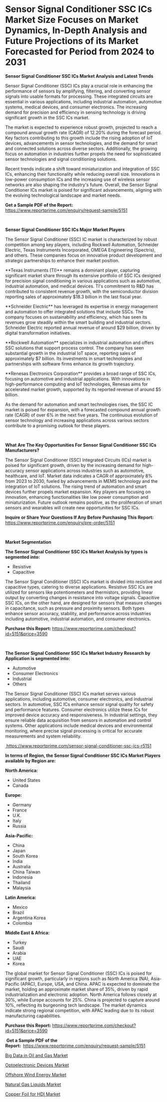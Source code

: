 <p><h1>Sensor Signal Conditioner SSC ICs Market Size Focuses on Market Dynamics, In-Depth Analysis and Future Projections of its Market Forecasted for Period from 2024 to 2031</h1></p><p><strong>Sensor Signal Conditioner SSC ICs Market Analysis and Latest Trends</strong></p>
<p><p>Sensor Signal Conditioner (SSC) ICs play a crucial role in enhancing the performance of sensors by amplifying, filtering, and converting sensor signals into usable formats for processing. These integrated circuits are essential in various applications, including industrial automation, automotive systems, medical devices, and consumer electronics. The increasing demand for precision and efficiency in sensing technology is driving significant growth in the SSC ICs market.</p><p>The market is expected to experience robust growth, projected to reach a compound annual growth rate (CAGR) of 12.20% during the forecast period. Key factors contributing to this growth include the rising adoption of IoT devices, advancements in sensor technologies, and the demand for smart and connected solutions across diverse sectors. Additionally, the growing focus on automation in industries further propels the need for sophisticated sensor technologies and signal conditioning solutions.</p><p>Recent trends indicate a shift toward miniaturization and integration of SSC ICs, enhancing their functionality while reducing overall size. Innovations in low-power consumption ICs and the increasing use of wireless sensor networks are also shaping the industry's future. Overall, the Sensor Signal Conditioner ICs market is poised for significant advancements, aligning with the evolving technological landscape and market needs.</p></p>
<p><strong>Get a Sample PDF of the Report:&nbsp;</strong> <a href="https://www.reportprime.com/enquiry/request-sample/5151?utm_campaign=113&utm_medium=2&utm_source=Github&utm_content=ia&utm_term=15112024&utm_id=sensor-signal-conditioner-ssc-ics">https://www.reportprime.com/enquiry/request-sample/5151</a></p>
<p>&nbsp;</p>
<p><strong>Sensor Signal Conditioner SSC ICs Major Market Players</strong></p>
<p><p>The Sensor Signal Conditioner (SSC) IC market is characterized by robust competition among key players, including Rockwell Automation, Schneider Electric, Texas Instruments Incorporated, OMEGA Engineering (Spectris), and others. These companies focus on innovative product development and strategic partnerships to enhance their market position.</p><p>**Texas Instruments (TI)** remains a dominant player, capturing significant market share through its extensive portfolio of SSC ICs designed for precision signal conditioning in various applications such as automotive, industrial automation, and medical devices. TI's commitment to R&D has contributed to consistent revenue growth, with the semiconductor division reporting sales of approximately $18.3 billion in the last fiscal year.</p><p>**Schneider Electric** has leveraged its expertise in energy management and automation to offer integrated solutions that include SSCs. The company focuses on sustainability and efficiency, which has seen its revenues grow steadily within the smart building and industrial sectors. Schneider Electric reported annual revenue of around $29 billion, driven by digital transformation initiatives.</p><p>**Rockwell Automation** specializes in industrial automation and offers SSC solutions that support process control. The company has seen substantial growth in the industrial IoT space, reporting sales of approximately $7 billion. Its investments in smart technologies and partnerships with software firms enhance its growth trajectory.</p><p>**Renesas Electronics Corporation** provides a broad range of SSC ICs, focusing on automotive and industrial applications. With innovations in high-performance computing and IoT technologies, Renesas aims for accelerated market growth, supported by its reported revenue of around $5 billion.</p><p>As the demand for automation and smart technologies rises, the SSC IC market is poised for expansion, with a forecasted compound annual growth rate (CAGR) of over 6% in the next five years. The continuous evolution of sensor technology and increasing applications across various sectors contribute to a promising outlook for these players.</p></p>
<p>&nbsp;</p>
<p><strong>What Are The Key Opportunities For Sensor Signal Conditioner SSC ICs Manufacturers?</strong></p>
<p><p>The Sensor Signal Conditioner (SSC) Integrated Circuits (ICs) market is poised for significant growth, driven by the increasing demand for high-accuracy sensor applications across industries such as automotive, healthcare, and IoT. Market data indicates a CAGR of approximately 8% from 2023 to 2030, fueled by advancements in MEMS technology and the integration of IoT solutions. The rising trend of automation and smart devices further propels market expansion. Key players are focusing on innovation, enhancing functionalities like low power consumption and miniaturization. Future outlook remains positive, as the proliferation of smart sensors and wearables will create new opportunities for SSC ICs.</p></p>
<p><strong>Inquire or Share Your Questions If Any Before Purchasing This Report:</strong> <a href="https://www.reportprime.com/enquiry/pre-order/5151?utm_campaign=113&utm_medium=2&utm_source=Github&utm_content=ia&utm_term=15112024&utm_id=sensor-signal-conditioner-ssc-ics">https://www.reportprime.com/enquiry/pre-order/5151</a></p>
<p>&nbsp;</p>
<p><strong>Market Segmentation</strong></p>
<p><strong>The Sensor Signal Conditioner SSC ICs Market Analysis by types is segmented into:</strong></p>
<p><ul><li>Resistive</li><li>Capacitive</li></ul></p>
<p><p>The Sensor Signal Conditioner (SSC) ICs market is divided into resistive and capacitive types, catering to diverse applications. Resistive SSC ICs are utilized for sensors like potentiometers and thermistors, providing linear output by converting changes in resistance into voltage signals. Capacitive SSC ICs, on the other hand, are designed for sensors that measure changes in capacitance, such as pressure and proximity sensors. Both types enhance sensor accuracy, stability, and performance across industries including automotive, industrial automation, and consumer electronics.</p></p>
<p><strong>Purchase this Report:&nbsp;</strong><a href="https://www.reportprime.com/checkout?id=5151&price=3590&utm_campaign=113&utm_medium=2&utm_source=Github&utm_content=ia&utm_term=15112024&utm_id=sensor-signal-conditioner-ssc-ics">https://www.reportprime.com/checkout?id=5151&price=3590</a></p>
<p>&nbsp;</p>
<p><strong>The Sensor Signal Conditioner SSC ICs Market Industry Research by Application is segmented into:</strong></p>
<p><ul><li>Automotive</li><li>Consumer Electronics</li><li>Industrial</li><li>Others</li></ul></p>
<p><p>The Sensor Signal Conditioner (SSC) ICs market serves various applications, including automotive, consumer electronics, and industrial sectors. In automotive, SSC ICs enhance sensor signal quality for safety and performance features. Consumer electronics utilize these ICs for improved device accuracy and responsiveness. In industrial settings, they ensure reliable data acquisition from sensors in automation and control systems. Other applications include medical devices and environmental monitoring, where precise signal processing is critical for accurate measurements and system reliability.</p></p>
<p><a href="https://www.reportprime.com/sensor-signal-conditioner-ssc-ics-r5151?utm_campaign=113&utm_medium=2&utm_source=Github&utm_content=ia&utm_term=15112024&utm_id=sensor-signal-conditioner-ssc-ics">&nbsp;https://www.reportprime.com/sensor-signal-conditioner-ssc-ics-r5151</a></p>
<p><strong>In terms of Region, the Sensor Signal Conditioner SSC ICs Market Players available by Region are:</strong></p>
<p>
    <p> <strong> North America: </strong>
        <ul>
            <li>United States</li>
            <li>Canada</li>
        </ul>
        </p> 
    <p> <strong> Europe: </strong>
        <ul>
            <li>Germany</li>
            <li>France</li>
            <li>U.K.</li>
            <li>Italy</li>
            <li>Russia</li>
        </ul>
        </p> 
    <p> <strong> Asia-Pacific: </strong>
        <ul>
            <li>China</li>
            <li>Japan</li>
            <li>South Korea</li>
            <li>India</li>
            <li>Australia</li>
            <li>China Taiwan</li>
            <li>Indonesia</li>
            <li>Thailand</li>
            <li>Malaysia</li>
        </ul>
        </p> 
    <p> <strong> Latin America: </strong>
        <ul>
            <li>Mexico</li>
            <li>Brazil</li>
            <li>Argentina Korea</li>
            <li>Colombia</li>
        </ul>
        </p> 
    <p> <strong> Middle East & Africa: </strong>
        <ul>
            <li>Turkey</li>
            <li>Saudi</li>
            <li>Arabia</li>
            <li>UAE</li>
            <li>Korea</li>
        </ul>
    </p>
    </p>
<p><p>The global market for Sensor Signal Conditioner (SSC) ICs is poised for significant growth, particularly in regions such as North America (NA), Asia-Pacific (APAC), Europe, USA, and China. APAC is expected to dominate the market, holding an approximate market share of 35%, driven by rapid industrialization and electronic adoption. North America follows closely at 30%, while Europe accounts for 25%. China is projected to capture around 10%, reflecting its burgeoning tech landscape. The market dynamics indicate strong regional competition, with APAC leading due to its robust manufacturing capabilities.</p></p>
<p><strong>Purchase this Report: </strong><a href="https://www.reportprime.com/checkout?id=5151&price=3590&utm_campaign=113&utm_medium=2&utm_source=Github&utm_content=ia&utm_term=15112024&utm_id=sensor-signal-conditioner-ssc-ics">https://www.reportprime.com/checkout?id=5151&price=3590</a></p>
<p>&nbsp;<strong>Get a Sample PDF of the Report:&nbsp;&nbsp;</strong><a href="https://www.reportprime.com/enquiry/request-sample/5151?utm_campaign=113&utm_medium=2&utm_source=Github&utm_content=ia&utm_term=15112024&utm_id=sensor-signal-conditioner-ssc-ics">https://www.reportprime.com/enquiry/request-sample/5151</a></p>
<p><strong></strong></p>
<p><p><a href="https://issuu.com/reportprime-2/docs/big-data-in-oil-and-gas-market-size_2007342fdd9ba1?utm_campaign=113&utm_medium=2&utm_source=Github&utm_content=ia&utm_term=15112024&utm_id=sensor-signal-conditioner-ssc-ics">Big Data in Oil and Gas Market</a></p><p><a href="https://github.com/SamiaChowdhury801/Market-Research-Report-List-1/blob/main/optoelectronic-devices-market.md?utm_campaign=113&utm_medium=2&utm_source=Github&utm_content=ia&utm_term=15112024&utm_id=sensor-signal-conditioner-ssc-ics">Optoelectronic Devices Market</a></p><p><a href="https://www.linkedin.com/pulse/global-offshore-wind-energy-market-share-growth-opportunities-wz8me?utm_campaign=113&utm_medium=2&utm_source=Github&utm_content=ia&utm_term=15112024&utm_id=sensor-signal-conditioner-ssc-ics">Offshore Wind Energy Market</a></p><p><a href="https://www.linkedin.com/pulse/natural-gas-liquids-market-innovations-trends-comprehensive-yql7f?utm_campaign=113&utm_medium=2&utm_source=Github&utm_content=ia&utm_term=15112024&utm_id=sensor-signal-conditioner-ssc-ics">Natural Gas Liquids Market</a></p><p><a href="https://github.com/LilianFaulkner65/Market-Research-Report-List-1/blob/main/copper-foil-for-hdi-market.md?utm_campaign=113&utm_medium=2&utm_source=Github&utm_content=ia&utm_term=15112024&utm_id=sensor-signal-conditioner-ssc-ics">Copper Foil for HDI Market</a></p></p>